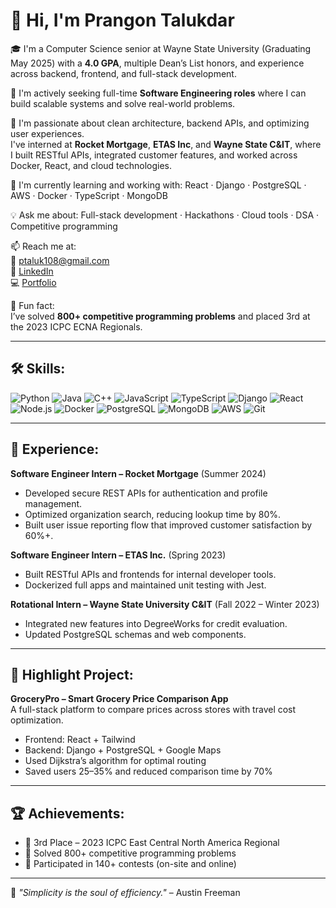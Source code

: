 # 👋 Hi, I'm Prangon Talukdar

🎓 I'm a Computer Science senior at Wayne State University (Graduating May 2025) with a **4.0 GPA**, multiple Dean’s List honors, and experience across backend, frontend, and full-stack development.

💼 I'm actively seeking full-time **Software Engineering roles** where I can build scalable systems and solve real-world problems.

🚀 I'm passionate about clean architecture, backend APIs, and optimizing user experiences.  
I've interned at **Rocket Mortgage**, **ETAS Inc**, and **Wayne State C&IT**, where I built RESTful APIs, integrated customer features, and worked across Docker, React, and cloud technologies.

🧠 I'm currently learning and working with:
React · Django · PostgreSQL · AWS · Docker · TypeScript · MongoDB

💡 Ask me about:
Full-stack development · Hackathons · Cloud tools · DSA · Competitive programming

📫 Reach me at:  
📧 ptaluk108@gmail.com  
🔗 [LinkedIn](https://www.linkedin.com/in/prangon-talukdar)  
💻 [Portfolio](https://67a1119a66e1ef4129f40ad3--marvelous-cheesecake-4bbf38.netlify.app/)

🌟 Fun fact:  
I’ve solved **800+ competitive programming problems** and placed 3rd at the 2023 ICPC ECNA Regionals.

---

## 🛠️ Skills:

![Python](https://img.shields.io/badge/-Python-3776AB?style=flat-square&logo=python&logoColor=white)
![Java](https://img.shields.io/badge/-Java-007396?style=flat-square&logo=java&logoColor=white)
![C++](https://img.shields.io/badge/-C++-00599C?style=flat-square&logo=cplusplus&logoColor=white)
![JavaScript](https://img.shields.io/badge/-JavaScript-F7DF1E?style=flat-square&logo=javascript&logoColor=black)
![TypeScript](https://img.shields.io/badge/-TypeScript-3178C6?style=flat-square&logo=typescript&logoColor=white)
![Django](https://img.shields.io/badge/-Django-092E20?style=flat-square&logo=django&logoColor=white)
![React](https://img.shields.io/badge/-React-20232A?style=flat-square&logo=react)
![Node.js](https://img.shields.io/badge/-Node.js-339933?style=flat-square&logo=nodedotjs&logoColor=white)
![Docker](https://img.shields.io/badge/-Docker-2496ED?style=flat-square&logo=docker&logoColor=white)
![PostgreSQL](https://img.shields.io/badge/-PostgreSQL-336791?style=flat-square&logo=postgresql&logoColor=white)
![MongoDB](https://img.shields.io/badge/-MongoDB-47A248?style=flat-square&logo=mongodb&logoColor=white)
![AWS](https://img.shields.io/badge/-AWS-232F3E?style=flat-square&logo=amazonaws&logoColor=white)
![Git](https://img.shields.io/badge/-Git-F05032?style=flat-square&logo=git&logoColor=white)

---

## 💼 Experience:

**Software Engineer Intern – Rocket Mortgage** (Summer 2024)  
- Developed secure REST APIs for authentication and profile management.  
- Optimized organization search, reducing lookup time by 80%.  
- Built user issue reporting flow that improved customer satisfaction by 60%+.

**Software Engineer Intern – ETAS Inc.** (Spring 2023)  
- Built RESTful APIs and frontends for internal developer tools.  
- Dockerized full apps and maintained unit testing with Jest.

**Rotational Intern – Wayne State University C&IT** (Fall 2022 – Winter 2023)  
- Integrated new features into DegreeWorks for credit evaluation.  
- Updated PostgreSQL schemas and web components.

---

## 🧪 Highlight Project:

**GroceryPro – Smart Grocery Price Comparison App**  
A full-stack platform to compare prices across stores with travel cost optimization.  
- Frontend: React + Tailwind  
- Backend: Django + PostgreSQL + Google Maps  
- Used Dijkstra’s algorithm for optimal routing  
- Saved users 25–35% and reduced comparison time by 70%

---

## 🏆 Achievements:

- 🥉 3rd Place – 2023 ICPC East Central North America Regional  
- 🔢 Solved 800+ competitive programming problems  
- 🧠 Participated in 140+ contests (on-site and online)

---

📌 _"Simplicity is the soul of efficiency."_ – Austin Freeman
